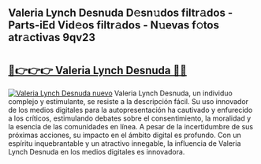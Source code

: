 ## Valeria Lynch Desnuda D𝚎sn𝚞dos filtr𝚊dos - Parts-iEd Vid𝚎os filtr𝚊dos - N𝚞evas f𝚘tos atr𝚊ctivas 9qv23

# <h2><a href="http://mbb388.tromn.icu/?c=Valeria+Lynch+Desnuda">🔗👉👉👉 Valeria Lynch Desnuda 🔗🔗</a></h2>

[![Valeria Lynch Desnuda nuevo](https://i.imgur.com/pEAQMta.gif)](http://mbb388.tromn.icu/?c=Valeria+Lynch+Desnuda)
Valeria Lynch Desnuda, un individuo complejo y estimulante, se resiste a la descripción fácil. Su uso innovador de los medios digitales para la autopresentación ha cautivado y enfurecido a los críticos, estimulando debates sobre el consentimiento, la moralidad y la esencia de las comunidades en línea. A pesar de la incertidumbre de sus próximas acciones, su impacto en el ámbito digital es profundo. Con un espíritu inquebrantable y un atractivo innegable, la influencia de Valeria Lynch Desnuda en los medios digitales es innovadora.
